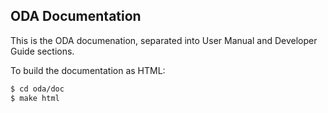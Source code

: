 ## ODA Documentation

This is the ODA documenation, separated into User Manual and Developer Guide
sections.

To build the documentation as HTML:

```bash
$ cd oda/doc
$ make html
```
